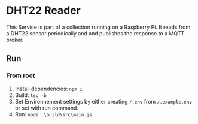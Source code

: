# DHT22 Reader

This Service is part of a collection running on a Raspberry Pi. It reads from a DHT22 sensor periodically and and publishes the response to a MQTT broker.

## Run

### From root

1. Install dependencies: `npm i`
1. Build: `tsc -b`
1. Set Environnement settings by either creating  `/.env` from `/.example.env` or set with run command.
1. Run: `node .\build\src\main.js`
